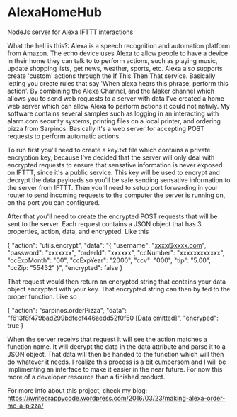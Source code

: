 # AlexaHomeHub
NodeJs server for Alexa IFTTT interactions

What the hell is this?: Alexa is a speech recognition and automation platform from Amazon. The echo device uses Alexa to allow people to have a device in their home they can talk to to perform actions, such as playing music, update shopping lists, get news, weather, sports, etc. Alexa also supports create 'custom' actions through the If This Then That service. Basically letting you create rules that say 'When alexa hears this phrase, perform this action'. By combining the Alexa Channel, and the Maker channel which allows you to send web requests to a server with data I've created a home web server which can allow Alexa to perform actions it could not nativly. My software contains several samples such as logging in an interacting with alarm.com security systems, printing files on a local printer, and ordering pizza from Sarpinos. Basically it's a web server for accepting POST requests to perform automatic actions.

To run first you'll need to create a key.txt file which contains a private encryption key, because I've decided that the server will only deal with encrypted requests to ensure that sensative information is never exposed on IFTTT, since it's a public service. This key will be used to encrypt and 
decrypt the data payloads so you'll be safe sending sensative information to the server from IFTTT. Then you'll need to setup port
forwarding in your router to send incoming requests to the computer the server is running on, on the port you can configured.

After that you'll need to create the encrypted POST requests that will be sent to the server. Each request contains a JSON object that
has 3 properties, action, data, and encrypted. Like this

{
	"action": "utils.encrypt",
	"data": "{ \"username\": \"xxxx@xxxx.com\",
	           \"password\": \"xxxxxxx\", 
	           \"orderId\": \"xxxxxx\", 
	           \"ccNumber\": \"xxxxxxxxxxxx\", 
	           \"ccExpMonth\": \"00\",
	           \"ccExpYear\": \"2000\", 
	           \"ccv\": \"000\", 
	           \"tip\": \"5.00\", 
	           \"ccZip: \"55432\" }",
	"encrypted": false
} 

That request would then return an encrypted string that contains your data object encrypted with your key. That encrypted string can then
by fed to the proper function. Like so

{
	"action": "sarpinos.orderPizza",
	"data": "f613f8f479bad299bdfedf446aedd52f0f50 [Data omitted]",
	"encryped": true
}

When the server receivs that request it will see the action matches a function name. It will decrypt the data in the data attribute and parse it
to a JSON object. That data will then be handed to the function which will then do whatever it needs. I realize this process is a bit cumbersom and I will
be implimenting an interface to make it easier in the near future. For now this more of a developer resource than a finished product. 

For more info about this project, check my blog: https://iwritecrappycode.wordpress.com/2016/03/23/making-alexa-order-me-a-pizza/
